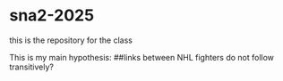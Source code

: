 # sna2-2025
this is the repository for the class

This is my main hypothesis:
  ##links between NHL fighters do not follow transitively?
